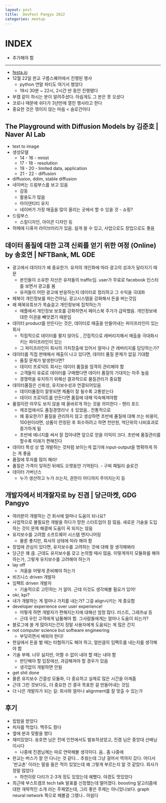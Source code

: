 ```yaml
---
layout: post
title:  DevFest Pangyo 2022
categories: meetup
---
```

# INDEX
- 추가해야 함

---

- [festa.io](https://festa.io/events/2986)
- 12월 22일 판교 구름스퀘어에서 진행된 행사
  - python 연말 파티도 여기서 했었다
  - 19시 30분 ~ 22시, 2시간 반 동안 진행됐다
- 부캠 같이 하시는 분이 알려주셨다. 아쉽게도 그 분은 못 오셨다
- 코로나 때문에 쉬다가 3년만에 열린 행사라고 한다
- 중요한 것은 꺾이지 않는 마음 < 슬로건이다

## The Playground with Diffusion Models by 김준호 | Naver AI Lab
- text to image
- 생성모델
    - 14 - 16 - mnist
    - 17 - 18 - resolution
    - 19 - 20 - limited data, application
    - 21 - 22 - diffusion
- diffusion, ddim, stable diffusion
- 네이버는 드림부스를 보고 있음
    - 감동
    - 활용도가 많음
    - 아이덴티티 유지
    - 네이버가 가장 매출을 많이 올리는 곳에서 할 수 있을 것 - 쇼핑?
- 드림부스
    - 스킬디자인, 아이콘 디자인 등
- 허페에 디퓨저 라이브러리가 있음. 쉽게 쓸 수 있고, 사업으로도 창업으로도 좋음

## 데이터 품질에 대한 고객 신뢰를 얻기 위한 여정 (Online) by 송호연 | NFTBank, ML GDE
- 광고에서 데이터가 왜 중요한가. 유저의 개인화에 따라 광고의 성과가 달라지기 때문
    - 본인들이 소유한 자산은 유저들의 traffic임. user가 무료로 facebook 인스타를 보면서 광고를 봄
    - 유저들이 어떤 광고에 반응하는지 데이터로 정리하고 그 수익을 극대화
- 페북이 개인정보를 파는건아님. 광고시스템을 강화해서 돈을 버는것임
- 왜 페북유튜브가 목숨걸고 개인정보에 집착하는가
    - 애플에서 개인정보 보호를 강화하면서 페이스북 주가가 급락했음. 개인정보에 대한 이권을 빼앗겼기 때문임
- 데이터 product를 만든다는 것은, 데이터로 매출을 만들어내는 파이프라인이 있는 회사
    - 직접적으로 데이터를 팔지 않아도 , 간접적으로 레버리지해서 매출을 극대화시키는 파이프라인이 있는
    - 그 파이프라인이 회사의 가치창출에 있어서 얼마나 큰 레버리지를 담당하는가?
- 데이터를 직접 판매해서 매출이 나고 있다면, 데이터 품질 문제가 없길 기대함
    - 품질 문제가 발생한다면?
    - 데이터 프로덕트 회사는 데이터 품질을 엄격히 관리해야 함
    - 고객들이 유료로 데이터를 구매했다면 데이터 품질의 기대치는 아주 높음
    - 경쟁력을 유지하기 위해선 결과적으로 품질관리가 중요함
- 데이터품질은 신뢰성, 유지보수성과 연결되어있음
    - 데이터품질이 잘못되면 제품이 잘 될수록 고통받는다
    - 데이터 프로덕트를 만든다면 품질에 대해 익숙해져야함
- 품질이란 아무도 보지 않을 때 올바르게 하는 것을 의미한다 - 헨리 포드
    - 제조업에서도 품질경영리낙 ㅔ 있었음.. 전통적으로
    - 왜 중요한가? 품질을 관리하지 않고 생상하면 초반에 품질에 대해 쓰는 비용이, 100원이라면, 상품이 런칭된 후 회수하려고 하면 천만원, 억단위의 나비효과로 증가하게 됨
    - 초반에 에너지를 써서 잘 잡아내면 앞으로 얻을 이익이 크다. 초반에 품질관리를 할수록 미래가 편해진다
- 데이터 특성 상 앱 개발하는 것처럼 보이는게 없기에 input-output을 명확하게 하는 게 좋음
- 품질에 투자를 많이 해라!
- 품질은 가격이 잊혀진 뒤에도 오랫동안 기억된다. - 구찌 패밀리 슬로건
- 데이터 거버넌스
    - 누가 생산하고 누가 쓰는지, 권한이 어디까지 주어지는지 등

## 개발자에서 비개잘자로 by 진겸 | 당근마켓, GDG Pangyo
- 여러분이 개발하는 건 회사에 얼마나 도움이 되나요?
- 사업적으로 불필요한 개발을 하다가 망한 스타트업이 참 많음. 새로운 기술을 도입하는 것이 문제 해결에 도움이 꼭 되지는 않음
- 유지보수를 고려함 소프트웨어 시스템 엔지니어링
  - 물론 좋지만, 회사의 상태에 따라 해야 함
- 창업에 관심이 있다면, 유지보수를 고려하는 것에 대해 잘 생각해봐라
- 당근은 꽤 큼. 근데도 유지보수를 갖고 논의할 때사 많음. 이렇게까지 모듈화를 해야 하는가, 그렇게 유지보수를 고려해야 하는가
- lay off
    - 겨울을 어떻게 준비해야 하는가
- 비즈니스 driven 개발자
- 임팩트 driven 개발자
    - 기술적으로 고민하는 거 알아. 근데 이것도 생각해볼 필요가 있어!
- okr, kpi?
- 내가 개발하는 게 얼마나 가치를 내는가? 그걸 align시키는 게 중요함
- developer experience over user experience!
  - 어떻게 하면 개발자가 편해지는지에 대해선 엄청 많다. 러스트, 그래프ql 등
  - 근데 우린 고객에게 납품해야 함. 그사람들에게는 얼마나 도움이 되는가?
- 블로그에 쓸 게 많아지는건지 정말 사용자에게 도움되는 게 많은 건지
- not computer science but software engineering
  - 부딪히면서 배워야 한다!
- 현실에서 돈을 벌 때는 타협하기도 해야 하고, 얼만큼의 임팩트를 내는지를 생각해야 함
- 기술 부채. 너무 싫지만, 어쩔 수 없이 내야 할 때는 내야 함
  - 판단해야 할 입장에선, 과감해져야 할 경우가 있음
  - 생각없이 개발하면 안됨
- get shit done
- 물론 유지보수 간결성 모듈화, 다 중요하고 실제로 많은 시간을 아껴줌
- 근데 그런 것보다도, 더 중요한 건 결국 목표한 걸 만들어내는 것임
- 더 나은 개발자가 되는 길: 회사와 얼마나 alignment를 잘 맞출 수 있는가

## 후기
- 립밤을 받았다
- 피자를 먹었다. 맥주도 줬다
- 옆에 분과 맞팔을 했다
- 재미있었다. 송호연 님은 전에 인천에서도 발표하셨었고, 진겸 님은 중앙대 선배님이시다
  - 나중에 진겸님께는 따로 연락해볼 생각이다. 음.. 좀 나중에
- 판교는 버스가 잘 안 다니는 것 같다... 추웠는데 그냥 걸어서 역까지 갔다. 어디서 '판교촌' 이라는 말을 들은 적이 있었는데 왜 그렇게 부르는지 알 것 같았다. 회사가 정말 많았다
  - 하천이랑 다리가 2-3개 정도 있었는데 예뻤다. 야경도 멋있었다
- 최근에 부스트캠프 tech talk 발표를 신청했는데 떨어졌다. boosting 알고리즘에 대한 개략적인 소개 라는 주제였는데, 그리 좋은 주제는 아니었나보다. graph neural network 쪽으로 해볼걸 그랬나.. 아쉽다